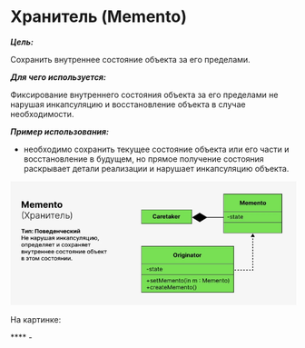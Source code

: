 # Хранитель (Memento)

**_Цель:_**

Сохранить внутреннее состояние объекта за его пределами.

**_Для чего используется:_**

Фиксирование внутреннего состояния объекта за его пределами не нарушая
инкапсуляцию и восстановление объекта в случае необходимости.

**_Пример использования:_**

- необходимо сохранить текущее состояние объекта или его части и восстановление
  в будущем, но прямое получение состояния раскрывает детали реализации и
  нарушает инкапсуляцию объекта.

![memento.png](/img/design_pattern/design_patterns/memento.png)

На картинке:

**** -   

